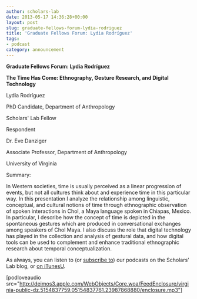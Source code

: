 ```yaml
---
author: scholars-lab
date: 2013-05-17 14:36:28+00:00
layout: post
slug: graduate-fellows-forum-lydia-rodriguez
title: 'Graduate Fellows Forum: Lydia Rodríguez'
tags:
- podcast
category: announcement
---
```


**Graduate Fellows Forum: Lydia Rodríguez**




**The Time Has Come: Ethnography, Gesture Research, and Digital Technology**





Lydia Rodríguez  

PhD Candidate, Department of Anthropology  

Scholars' Lab Fellow





Respondent  

Dr. Eve Danziger  

Associate Professor, Department of Anthropology  

University of Virginia





Summary:




In Western societies, time is usually perceived as a linear progression of events, but not all cultures think about and experience time in this particular way. In this presentation I analyze the relationship among linguistic, conceptual, and cultural notions of time through ethnographic observation of spoken interactions in Chol, a Maya language spoken in Chiapas, Mexico. In particular, I describe how the concept of time is depicted in the spontaneous gestures which are produced in conversational exchanges among speakers of Chol Maya. I also discuss the role that digital technology has played in the collection and analysis of gestural data, and how digital tools can be used to complement and enhance traditional ethnographic research about temporal conceptualization.









As always, you can listen to (or [subscribe to](https://scholarslab.org/category/podcasts/)) our podcasts on the Scholars' Lab blog, or [on iTunesU](http://itunes.apple.com/us/itunes-u/scholars-lab-speaker-series/id401906619).



[podloveaudio src="http://deimos3.apple.com/WebObjects/Core.woa/FeedEnclosure/virginia-public-dz.5154837759.05154837761.23987868880/enclosure.mp3"]
